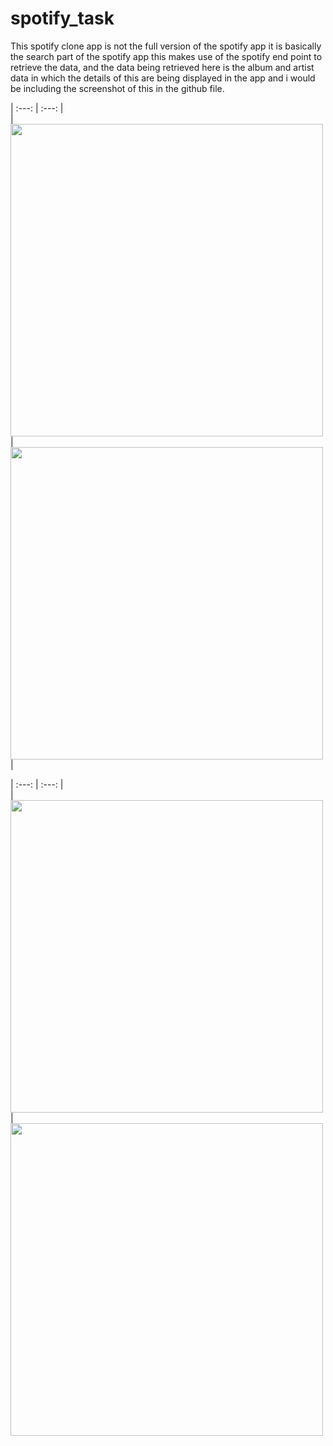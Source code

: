 # spotify_task
This spotify clone app is not the full version of the spotify app it is basically the search part of the spotify app this makes use of the spotify end point to retrieve the data, and the data being retrieved here is the album and artist data in which the details of this are being displayed in the app and i would be including the screenshot of this in the github file.

|    :---:     |     :---:      |  
| <img src="screenshots/Simulator Screen Shot - iPhone 14 Pro Max - 2023-02-06 at 12.17.25.png" width="500">   | <img src="screenshots/Simulator Screen Shot - iPhone 14 Pro Max - 2023-02-06 at 12.18.03.png" width="500">   |


|    :---:     |     :---:      |  
| <img src="screenshots/Simulator Screen Shot - iPhone 14 Pro Max - 2023-02-06 at 12.17.28.png" width="500">   | <img src="screenshots/Simulator Screen Shot - iPhone 14 Pro Max - 2023-02-06 at 12.17.48.png" width="500">

